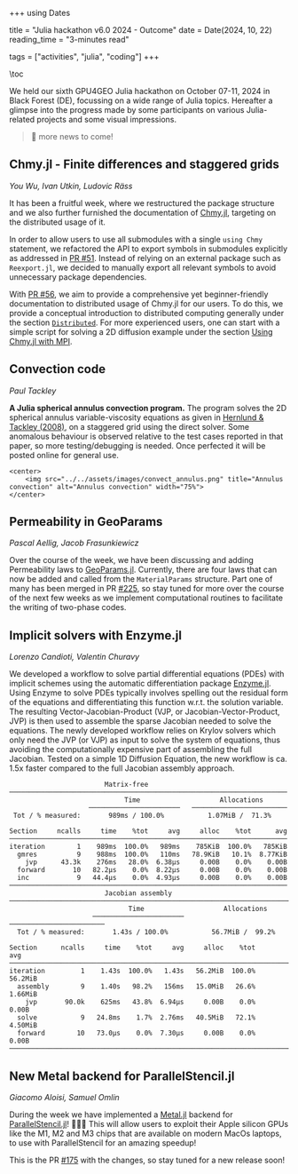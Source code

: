 +++
using Dates

title = "Julia hackathon v6.0 2024 - Outcome"
date = Date(2024, 10, 22)
reading_time = "3-minutes read"

tags = ["activities", "julia", "coding"]
+++

\toc

We held our sixth GPU4GEO Julia hackathon on October 07-11, 2024 in Black Forest (DE), focussing on a wide range of Julia topics. Hereafter a glimpse into the progress made by some participants on various Julia-related projects and some visual impressions.

> 🚧 more news to come!

## Chmy.jl - Finite differences and staggered grids
*You Wu, Ivan Utkin, Ludovic Räss*

It has been a fruitful week, where we restructured the package structure and we also further furnished the documentation of [Chmy.jl](https://github.com/PTsolvers/Chmy.jl), targeting on the distributed usage of it.

In order to allow users to use all submodules with a single `using Chmy` statement, we refactored the API to export symbols in submodules explicitly as addressed in [PR #51](https://github.com/PTsolvers/Chmy.jl/pull/51). Instead of relying on an external package such as `Reexport.jl`, we decided to manually export all relevant symbols to avoid unnecessary package dependencies.

With [PR #56](https://github.com/PTsolvers/Chmy.jl/pull/56), we aim to provide a comprehensive yet beginner-friendly documentation to distributed usage of Chmy.jl for our users. To do this, we provide a conceptual introduction to distributed computing generally under the section [`Distributed`](https://ptsolvers.github.io/Chmy.jl/dev/concepts/distributed/). For more experienced users, one can start with a simple script for solving a 2D diffusion example under the section [Using Chmy.jl with MPI](https://ptsolvers.github.io/Chmy.jl/dev/using_chmy_with_mpi/).

## Convection code
*Paul Tackley*

**A Julia spherical annulus convection program.** The program solves the 2D spherical annulus variable-viscosity equations as given in [Hernlund & Tackley (2008)](https://doi.org/10.1016/j.pepi.2008.07.037), on a staggered grid using the direct solver. Some anomalous behaviour is observed relative to the test cases reported in that paper, so more testing/debugging is needed. Once perfected it will be posted online for general use.

~~~
<center>
    <img src="../../assets/images/convect_annulus.png" title="Annulus convection" alt="Annulus convection" width="75%">
</center>
~~~

## Permeability in GeoParams
*Pascal Aellig, Jacob Frasunkiewicz*

Over the course of the week, we have been discussing and adding Permeability laws to [GeoParams.jl](https://github.com/JuliaGeodynamics/GeoParams.jl). Currently, there are four laws that can now be added and called from the `MaterialParams` structure. Part one of many has been merged in PR [#225](https://github.com/JuliaGeodynamics/GeoParams.jl/pull/225), so stay tuned for more over the course of the next few weeks as we implement computational routines to facilitate the writing of two-phase codes.

## Implicit solvers with Enzyme.jl
*Lorenzo Candioti, Valentin Churavy*

We developed a workflow to solve partial differential equations (PDEs) with implicit schemes using the automatic differentiation package [Enzyme.jl](https://github.com/EnzymeAD/Enzyme.jl). Using Enzyme to solve PDEs typically involves spelling out the residual form of the equations and differentiating this function w.r.t. the solution variable. The resulting Vector-Jacobian-Product (VJP, or Jacobian-Vector-Product, JVP) is then used to assemble the sparse Jacobian needed to solve the equations. The newly developed workflow relies on Krylov solvers which only need the JVP (or VJP) as input to solve the system of equations, thus avoiding the computationally expensive part of assembling the full Jacobian. Tested on a simple 1D Diffusion Equation, the new workflow is ca. 1.5x faster compared to the full Jacobian assembly approach.
```julia-repl
                        Matrix-free
──────────────────────────────────────────────────────────────────────
                             Time                    Allocations
                    ───────────────────────   ────────────────────────
 Tot / % measured:       989ms / 100.0%           1.07MiB /  71.3%

Section     ncalls     time    %tot     avg     alloc    %tot      avg
──────────────────────────────────────────────────────────────────────
iteration        1    989ms  100.0%   989ms    785KiB  100.0%   785KiB
  gmres          9    988ms  100.0%   110ms   78.9KiB   10.1%  8.77KiB
    jvp      43.3k    276ms   28.0%  6.38μs     0.00B    0.0%    0.00B
  forward       10   82.2μs    0.0%  8.22μs     0.00B    0.0%    0.00B
  inc            9   44.4μs    0.0%  4.93μs     0.00B    0.0%    0.00B
──────────────────────────────────────────────────────────────────────
                        Jacobian assembly
───────────────────────────────────────────────────────────────────────
                              Time                    Allocations
                     ───────────────────────   ────────────────────────
  Tot / % measured:       1.43s / 100.0%           56.7MiB /  99.2%

Section      ncalls     time    %tot     avg     alloc    %tot      avg
───────────────────────────────────────────────────────────────────────
iteration         1    1.43s  100.0%   1.43s   56.2MiB  100.0%  56.2MiB
  assembly        9    1.40s   98.2%   156ms   15.0MiB   26.6%  1.66MiB
    jvp       90.0k    625ms   43.8%  6.94μs     0.00B    0.0%    0.00B
  solve           9   24.8ms    1.7%  2.76ms   40.5MiB   72.1%  4.50MiB
  forward        10   73.0μs    0.0%  7.30μs     0.00B    0.0%    0.00B
───────────────────────────────────────────────────────────────────────
```

## New Metal backend for ParallelStencil.jl
*Giacomo Aloisi, Samuel Omlin*

During the week we have implemented a [Metal.jl](https://github.com/JuliaGPU/Metal.jl) backend for [ParallelStencil.jl](https://github.com/omlins/ParallelStencil.jl)! 🎉🎉🎉
This will allow users to exploit their Apple silicon GPUs like the M1, M2 and M3 chips that are available on modern MacOs laptops, to use with ParallelStencil for an amazing speedup!

This is the PR [#175](https://github.com/omlins/ParallelStencil.jl/pull/175) with the changes, so stay tuned for a new release soon!